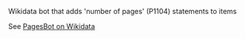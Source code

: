 Wikidata bot that adds 'number of pages' (P1104) statements to items

See [PagesBot on Wikidata](https://www.wikidata.org/wiki/User:PagesBot)
